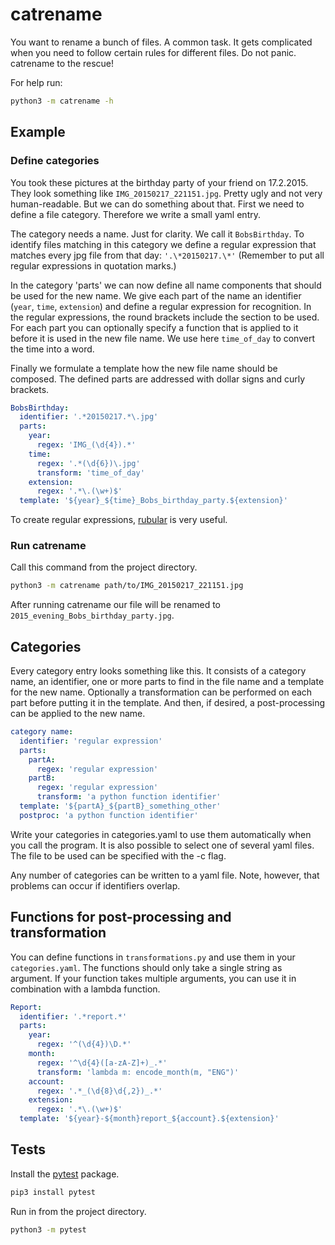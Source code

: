 # catrename

You want to rename a bunch of files. A common task. It gets complicated when you need to follow certain rules for different files. Do not panic. catrename to the rescue!

For help run:
```bash
python3 -m catrename -h
```

## Example

### Define categories
You took these pictures at the birthday party of your friend on 17.2.2015. They look something like `IMG_20150217_221151.jpg`. Pretty ugly and not very human-readable. But we can do something about that. First we need to define a file category. Therefore we write a small yaml entry.

The category needs a name. Just for clarity. We call it `BobsBirthday`. To identify files matching in this category we define a regular expression that matches every jpg file from that day: `'.\*20150217.\*'` (Remember to put all regular expressions in quotation marks.)

In the category 'parts' we can now define all name components that should be used for the new name. We give each part of the name an identifier (`year`, `time`, `extension`) and define a regular expression for recognition. In the regular expressions, the round brackets include the section to be used. For each part you can optionally specify a function that is applied to it before it is used in the new file name. We use here `time_of_day` to convert the time into a word.

Finally we formulate a template how the new file name should be composed. The defined parts are addressed with dollar signs and curly brackets.

```yaml
BobsBirthday:
  identifier: '.*20150217.*\.jpg'
  parts:
    year:
      regex: 'IMG_(\d{4}).*'
    time:
      regex: '.*(\d{6})\.jpg'
      transform: 'time_of_day'
    extension:
      regex: '.*\.(\w+)$'
  template: '${year}_${time}_Bobs_birthday_party.${extension}'
```

To create regular expressions, [rubular](https://rubular.com/) is very useful.

### Run catrename
Call this command from the project directory.
```bash
python3 -m catrename path/to/IMG_20150217_221151.jpg
```

After running catrename our file will be renamed to `2015_evening_Bobs_birthday_party.jpg`.

## Categories

Every category entry looks something like this. It consists of a category name, an identifier, one or more parts to find in the file name and a template for the new name. Optionally a transformation can be performed on each part before putting it in the template. And then, if desired, a post-processing can be applied to the new name.

```yaml
category name:
  identifier: 'regular expression'
  parts:
    partA:
      regex: 'regular expression'
    partB:
      regex: 'regular expression'
      transform: 'a python function identifier'
  template: '${partA}_${partB}_something_other'
  postproc: 'a python function identifier'
```

Write your categories in categories.yaml to use them automatically when you call the program. It is also possible to select one of several yaml files. The file to be used can be specified with the -c flag.

Any number of categories can be written to a yaml file. Note, however, that problems can occur if identifiers overlap.

## Functions for post-processing and transformation

You can define functions in `transformations.py` and use them in your `categories.yaml`. The functions should only take a single string as argument. If your function takes multiple arguments, you can use it in combination with a lambda function.

```yaml
Report:
  identifier: '.*report.*'
  parts:
    year:
      regex: '^(\d{4})\D.*'
    month:
      regex: '^\d{4}([a-zA-Z]+)_.*'
      transform: 'lambda m: encode_month(m, "ENG")'
    account:
      regex: '.*_(\d{8}\d{,2})_.*'
    extension:
      regex: '.*\.(\w+)$'
  template: '${year}-${month}report_${account}.${extension}'
```

## Tests
Install the [pytest](https://docs.pytest.org) package.
```bash
pip3 install pytest
```
Run in from the project directory.
```bash
python3 -m pytest
```
